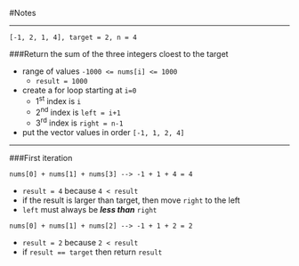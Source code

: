 #Notes
___
```
[-1, 2, 1, 4], target = 2, n = 4
```
###Return the sum of the three integers cloest to the target

* range of values ``-1000 <= nums[i] <= 1000``
  * ``result = 1000`` 
* create a for loop starting at ``i=0``
  * 1<sup>st</sup> index is ``i``
  * 2<sup>nd</sup> index is ``left = i+1``
  * 3<sup>rd</sup> index is ``right = n-1``
* put the vector values in order `` [-1, 1, 2, 4] ``

---

###First iteration
```
nums[0] + nums[1] + nums[3] --> -1 + 1 + 4 = 4
```
* ``result = 4`` because `4 < result `
* if the result is larger than target, then move ``right`` to the left
* `left` must always be ***less than*** `right`


```
nums[0] + nums[1] + nums[2] --> -1 + 1 + 2 = 2
 ```
* `result = 2` because `2 < result`
* if `result == target` then return `result`